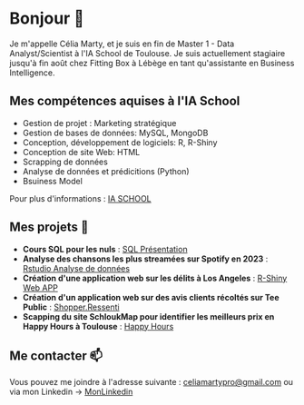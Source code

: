 # Bonjour 👋

Je m'appelle Célia Marty, et je suis en fin de Master 1 - Data Analyst/Scientist à l'IA School de Toulouse.
Je suis actuellement stagiaire jusqu'à fin août chez Fitting Box à Lébège en tant qu'assistante en Business Intelligence.

## Mes compétences aquises à l'IA School
- Gestion de projet : Marketing stratégique 
- Gestion de bases de données: MySQL, MongoDB
- Conception, développement de logiciels: R, R-Shiny
- Conception de site Web: HTML
- Scrapping de données 
- Analyse de données et prédicitions (Python)
- Bsuiness Model 

Pour plus d'informations : [IA SCHOOL](https://www.intelligence-artificielle-school.com/les-formations/cycle-mastere/)

## Mes projets 💬
- **Cours SQL pour les nuls** :  [SQL Présentation](SQLPourlesNuls.pdf)
- **Analyse des chansons les plus streamées sur Spotify en 2023** : [Rstudio Analyse de données](https://github.com/CeliaMarty/CeliaMarty/blob/main/CeliaMARTY-Spotify.R)
- **Création d'une application web sur les délits à Los Angeles** : [R-Shiny Web APP](https://github.com/CeliaMarty/Projet-R-Shiny-)
- **Création d'un application web sur des avis clients récoltés sur Tee Public** : [Shopper.Ressenti](https://github.com/CeliaMarty/SHOPPER.RESSENTI.git)
- **Scapping du site SchloukMap pour identifier les meilleurs prix en Happy Hours à Toulouse** : [Happy Hours](https://github.com/CeliaMarty/Scraping/tree/master)

## Me contacter 📫

Vous pouvez me joindre à l'adresse suivante : celiamartypro@gmail.com
ou via mon Linkedin -> [MonLinkedin](www.linkedin.com/in/célia-m-4b0448220)


